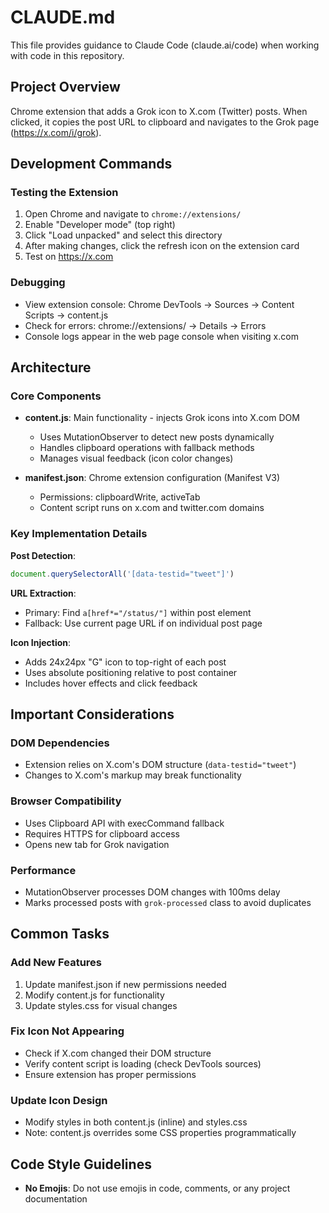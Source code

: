 # CLAUDE.md

This file provides guidance to Claude Code (claude.ai/code) when working with code in this repository.

## Project Overview

Chrome extension that adds a Grok icon to X.com (Twitter) posts. When clicked, it copies the post URL to clipboard and navigates to the Grok page (https://x.com/i/grok).

## Development Commands

### Testing the Extension
1. Open Chrome and navigate to `chrome://extensions/`
2. Enable "Developer mode" (top right)
3. Click "Load unpacked" and select this directory
4. After making changes, click the refresh icon on the extension card
5. Test on https://x.com

### Debugging
- View extension console: Chrome DevTools → Sources → Content Scripts → content.js
- Check for errors: chrome://extensions/ → Details → Errors
- Console logs appear in the web page console when visiting x.com

## Architecture

### Core Components
- **content.js**: Main functionality - injects Grok icons into X.com DOM
  - Uses MutationObserver to detect new posts dynamically
  - Handles clipboard operations with fallback methods
  - Manages visual feedback (icon color changes)
  
- **manifest.json**: Chrome extension configuration (Manifest V3)
  - Permissions: clipboardWrite, activeTab
  - Content script runs on x.com and twitter.com domains

### Key Implementation Details

**Post Detection**: 
```javascript
document.querySelectorAll('[data-testid="tweet"]')
```

**URL Extraction**:
- Primary: Find `a[href*="/status/"]` within post element
- Fallback: Use current page URL if on individual post page

**Icon Injection**:
- Adds 24x24px "G" icon to top-right of each post
- Uses absolute positioning relative to post container
- Includes hover effects and click feedback

## Important Considerations

### DOM Dependencies
- Extension relies on X.com's DOM structure (`data-testid="tweet"`)
- Changes to X.com's markup may break functionality

### Browser Compatibility
- Uses Clipboard API with execCommand fallback
- Requires HTTPS for clipboard access
- Opens new tab for Grok navigation

### Performance
- MutationObserver processes DOM changes with 100ms delay
- Marks processed posts with `grok-processed` class to avoid duplicates

## Common Tasks

### Add New Features
1. Update manifest.json if new permissions needed
2. Modify content.js for functionality
3. Update styles.css for visual changes

### Fix Icon Not Appearing
- Check if X.com changed their DOM structure
- Verify content script is loading (check DevTools sources)
- Ensure extension has proper permissions

### Update Icon Design
- Modify styles in both content.js (inline) and styles.css
- Note: content.js overrides some CSS properties programmatically

## Code Style Guidelines

- **No Emojis**: Do not use emojis in code, comments, or any project documentation